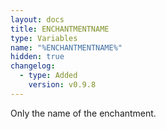 ```yaml
---
layout: docs
title: ENCHANTMENTNAME
type: Variables
name: "%ENCHANTMENTNAME%"
hidden: true
changelog:
  - type: Added
    version: v0.9.8
---
```

Only the name of the enchantment.
